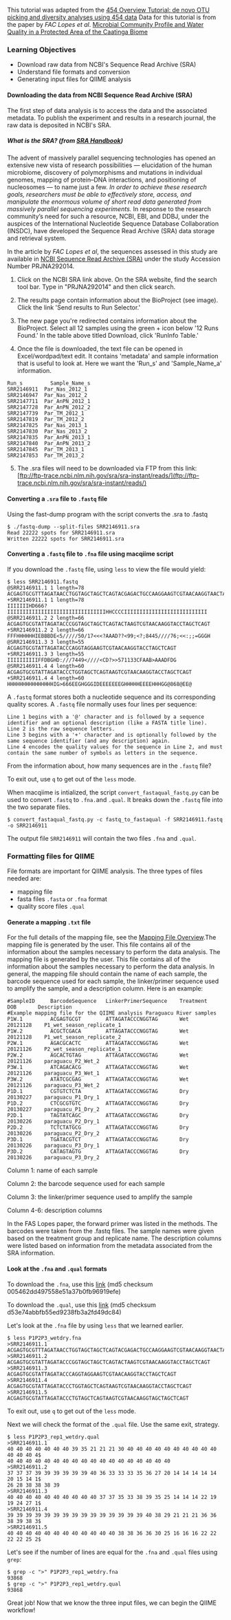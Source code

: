 This tutorial was adapted from the [454 Overview Tutorial: de novo OTU picking and diversity analyses using 454 data](http://qiime.org/tutorials/tutorial.html)
Data for this tutorial is from the paper by *FAC Lopes et al*. [Microbial Community Profile and Water Quality in a Protected Area of the Caatinga Biome](http://journals.plos.org/plosone/article?id=10.1371/journal.pone.0148296)

### Learning Objectives
* Download raw data from NCBI's Sequence Read Archive (SRA)
* Understand file formats and conversion
* Generating input files for QIIME analysis

#### Downloading the data from NCBI Sequence Read Archive (SRA)
The first step of data analysis is to access the data and the associated metadata. To publish the experiment and results in a research journal, the raw data is deposited in NCBI's SRA.

##### What is the SRA? (from [SRA Handbook](http://www.ncbi.nlm.nih.gov/books/NBK47528/))
The advent of massively parallel sequencing technologies has opened an extensive new vista of research possibilities — elucidation of the human microbiome, discovery of polymorphisms and mutations in individual genomes, mapping of protein–DNA interactions, and positioning of nucleosomes — to name just a few. *In order to achieve these research goals, researchers must be able to effectively store, access, and manipulate the enormous volume of short read data generated from massively parallel sequencing experiments.* In response to the research community’s need for such a resource, NCBI, EBI, and DDBJ, under the auspices of the International Nucleotide Sequence Database Collaboration (INSDC), have developed the Sequence Read Archive (SRA) data storage and retrieval system.

In the article by *FAC Lopes et al*, the sequences assessed in this study are available in [NCBI Sequence Read Archive (SRA)](http://www.ncbi.nlm.nih.gov/sra) under the study Accession Number PRJNA292014.

1. Click on the NCBI SRA link above. On the SRA website, find the search tool bar. Type in "PRJNA292014" and then click search.

2. The results page contain information about the BioProject (see image). Click the link 'Send results to Run Selector.'

3. The new page you're redirected contains information about the BioProject. Select all 12 samples using the green + icon below '12 Runs Found.' In the table above titled Download, click 'RunInfo Table.'

4. Once the file is downloaded, the text file can be opened in Excel/wordpad/text edit. It contains 'metadata' and sample information that is useful to look at. Here we want the 'Run_s' and 'Sample_Name_a' information.
```
Run_s	      Sample_Name_s
SRR2146911	Par_Nas_2012_1
SRR2146947	Par_Nas_2012_2
SRR2147711	Par_AnPN_2012_1
SRR2147728	Par_AnPN_2012_2
SRR2147739	Par_TM_2012_1
SRR2147819	Par_TM_2012_2
SRR2147825	Par_Nas_2013_1
SRR2147830	Par_Nas_2013_2
SRR2147835	Par_AnPN_2013_1
SRR2147840	Par_AnPN_2013_2
SRR2147845	Par_TM_2013_1
SRR2147853	Par_TM_2013_2
```

5. The .sra files will need to be downloaded via FTP from this link: [ftp://ftp-trace.ncbi.nlm.nih.gov/sra/sra-instant/reads/](ftp://ftp-trace.ncbi.nlm.nih.gov/sra/sra-instant/reads/)

#### Converting a `.sra` file to `.fastq` file
Using the fast-dump program with the script converts the .sra to .fastq
```
$ ./fastq-dump --split-files SRR2146911.sra 
Read 22222 spots for SRR2146911.sra
Written 22222 spots for SRR2146911.sra
```
#### Converting a `.fastq` file to `.fna` file using macqiime script
If you download the `.fastq` file, using `less` to view the file would yield:
```
$ less SRR2146911.fastq
@SRR2146911.1 1 length=78
ACGAGTGCGTTTAGATAACCTGGTAGCTAGCTCAGTACGAGACTGCCAAGGAAGTCGTAACAAGGTAACTAGCTCAGT
+SRR2146911.1 1 length=78
IIIIIIIHD666?IIIIIIIIIIIIIIIIIIIIIIIIIIIIIIIIHHCCCCIIIIIIIIIIIIIIIIIIIIIIIIIII
@SRR2146911.2 2 length=66
ACGAGTGCGTATTAGATACCCGGTAGCTAGCTCAGTACTAAGTCGTAACAAGGTACCTAGCTCAGT
+SRR2146911.2 2 length=66
FFFHHHHHHIEBBBDE<5/////50/17<<<?AAAD??<99;<?;8445////76;<<:;;=GGGH
@SRR2146911.3 3 length=55
ACGAGTGCGTATTAGATACCCAGGTAGGAAGTCGTAACAAGGTACCTAGCTCAGT
+SRR2146911.3 3 length=55
IIIIIIIIIIFFDBGHD:///7449<////<CD?>>571133CFAAB>AAADFDG
@SRR2146911.4 4 length=60
ACGAGTGCGTATTAGATACCCTGGTAGCTCAGTAAGTCGTAACAAGGTACCTAGCTCAGT
+SRR2146911.4 4 length=60
HHHHHHHHHHHHHHHIG>666EEGHGGGIDEEEEEEEGHHHHHEEEEHHHGG@868@EE@
```
A `.fastq` format stores both a nucleotide sequence and its corresponding quality scores. A `.fastq` file normally uses four lines per sequence:

```
Line 1 begins with a '@' character and is followed by a sequence identifier and an optional description (like a FASTA title line).
Line 2 is the raw sequence letters.
Line 3 begins with a '+' character and is optionally followed by the same sequence identifier (and any description) again.
Line 4 encodes the quality values for the sequence in Line 2, and must contain the same number of symbols as letters in the sequence.
```
From the information about, how many sequences are in the `.fastq` file?

To exit out, use `q` to get out of the `less` mode.

When macqiime is intialized, the script `convert_fastaqual_fastq.py` can be used to convert `.fastq` to `.fna.`and `.qual`. It breaks down the `.fastq` file into the two separate files.
```
$ convert_fastaqual_fastq.py -c fastq_to_fastaqual -f SRR2146911.fastq -o SRR2146911
```
The output file `SRR2146911` will contain the two files `.fna` and `.qual`.

### Formatting files for QIIME
File formats are important for QIIME analysis. The three types of files needed are:
* mapping file
* fasta files `.fasta` or `.fna` format
* quality score files `.qual`

#### Generate a mapping `.txt` file
For the full details of the mapping file, see the [Mapping File Overview](http://qiime.org/documentation/file_formats.html#mapping-file-overview).The mapping file is generated by the user. This file contains all of the information about the samples necessary to perform the data analysis. The mapping file is generated by the user. This file contains all of the information about the samples necessary to perform the data analysis. In general, the mapping file should contain the name of each sample, the barcode sequence used for each sample, the linker/primer sequence used to amplify the sample, and a description column. Here is an example:

```
#SampleID	  BarcodeSequence	LinkerPrimerSequence	Treatment	DOB	      Description
#Example mapping file for the QIIME analysis Paraguacu River samples					
P1W.1	      ACGAGTGCGT	    ATTAGATACCCNGGTAG	    Wet	        20121128	P1_wet_season_replicate_1
P1W.2	      ACGCTCGACA	    ATTAGATACCCNGGTAG    	Wet     	20121128	P1_wet_season_replicate_2
P2W.1	      AGACGCACTC	    ATTAGATACCCNGGTAG   	Wet     	20121126	P2_wet_season_replicate_1
P2W.2	      AGCACTGTAG	    ATTAGATACCCNGGTAG   	Wet     	20121126	paraguacu_P2_Wet_2
P3W.1         ATCAGACACG        ATTAGATACCCNGGTAG       Wet         20121126	paraguacu_P3_Wet_1
P3W.2	      ATATCGCGAG	    ATTAGATACCCNGGTAG	    Wet	        20121126	paraguacu_P3_Wet_2
P1D.1	      CGTGTCTCTA	    ATTAGATACCCNGGTAG	    Dry	        20130227	paraguacu_P1_Dry_1
P1D.2	      CTCGCGTGTC	    ATTAGATACCCNGGTAG	    Dry	        20130227	paraguacu_P1_Dry_2
P2D.1	      TAGTATCAGC	    ATTAGATACCCNGGTAG	    Dry	        20130226	paraguacu_P2_Dry_1
P2D.2	      TCTCTATGCG	    ATTAGATACCCNGGTAG	    Dry	        20130226	paraguacu_P2_Dry_2
P3D.1	      TGATACGTCT	    ATTAGATACCCNGGTAG	    Dry	        20130226	paraguacu_P3_Dry_1
P3D.2	      CATAGTAGTG	    ATTAGATACCCNGGTAG	    Dry	        20130226	paraguacu_P3_Dry_2
```

Column 1: name of each sample

Column 2: the barcode sequence used for each sample

Column 3: the linker/primer sequence used to amplify the sample

Column 4-6: description columns

In the FAS Lopes paper, the forward primer was listed in the methods. The barcodes were taken from the .fastq files. The sample names were given based on the treatment group and replicate name. The description columns were listed based on information from the metadata associated from the SRA information.

#### Look at the `.fna` and `.qual` formats

To download the `.fna`, use this [link](http://de.iplantcollaborative.org/dl/d/95C23D6A-09E4-4021-8E2D-AC96D9A9A971/P1P2P3_rep1_wetdry.fna) (md5 checksum 005462dd497558e51a37b0fb96919efe)

To download the `.qual`, use this [link](http://de.iplantcollaborative.org/dl/d/9C97A01E-3834-4399-BA7C-F7C49C8CDA3E/P1P2P3_rep1_wetdry.qual) (md5 checksum d53e74abbfb55ed9238fb3a2fd49dc84)

Let's look at the `.fna` file by using `less` that we learned earlier.
```
$ less P1P2P3_wetdry.fna
>SRR2146911.1
ACGAGTGCGTTTAGATAACCTGGTAGCTAGCTCAGTACGAGACTGCCAAGGAAGTCGTAACAAGGTAACTAGCTCAGT
>SRR2146911.2
ACGAGTGCGTATTAGATACCCGGTAGCTAGCTCAGTACTAAGTCGTAACAAGGTACCTAGCTCAGT
>SRR2146911.3
ACGAGTGCGTATTAGATACCCAGGTAGGAAGTCGTAACAAGGTACCTAGCTCAGT
>SRR2146911.4
ACGAGTGCGTATTAGATACCCTGGTAGCTCAGTAAGTCGTAACAAGGTACCTAGCTCAGT
>SRR2146911.5
ACGAGTGCGTATTAGATACCCTGTAGCTCAGTAAGTCGTAACAAGGTAGCTAGCTCAGT
```
To exit out, use `q` to get out of the `less` mode.

Next we will check the format of the `.qual` file. Use the same exit, strategy.
```
$ less P1P2P3_rep1_wetdry.qual
>SRR2146911.1
40 40 40 40 40 40 40 39 35 21 21 21 30 40 40 40 40 40 40 40 40 40 40 40 40 40 4$
40 40 40 40 40 40 40 40 40 40 40 40 40 40 40 40 40 40
>SRR2146911.2
37 37 37 39 39 39 39 39 39 40 36 33 33 33 35 36 27 20 14 14 14 14 14 20 15 14 1$
26 28 38 38 38 39
>SRR2146911.3
40 40 40 40 40 40 40 40 40 40 37 37 35 33 38 39 35 25 14 14 14 22 19 19 24 27 1$
>SRR2146911.4
39 39 39 39 39 39 39 39 39 39 39 39 39 39 39 40 38 29 21 21 21 36 36 38 39 38 3$
>SRR2146911.5
40 40 40 40 40 40 40 40 40 40 40 40 38 38 36 36 30 25 16 16 16 22 22 22 22 25 2$
```
Let's see if the  number of lines are equal for the `.fna` and `.qual` files using `grep`:
```
$ grep -c ">" P1P2P3_rep1_wetdry.fna 
93868
$ grep -c ">" P1P2P3_rep1_wetdry.qual 
93868
```
Great job! Now that we know the three input files, we can begin the QIIME workflow!
